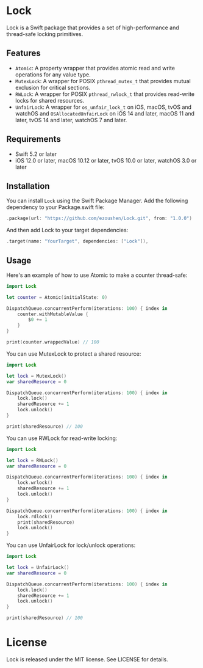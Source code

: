# Lock
Lock is a Swift package that provides a set of high-performance and thread-safe locking primitives.

## Features

- `Atomic`: A property wrapper that provides atomic read and write operations for any value type.
- `MutexLock`: A wrapper for POSIX `pthread_mutex_t` that provides mutual exclusion for critical sections.
- `RWLock`: A wrapper for POSIX `pthread_rwlock_t` that provides read-write locks for shared resources.
- `UnfairLock`: A wrapper for `os_unfair_lock_t` on iOS, macOS, tvOS and watchOS and `OSAllocatedUnfairLock` on iOS 14 and later, macOS 11 and later, tvOS 14 and later, watchOS 7 and later.

## Requirements
- Swift 5.2 or later
- iOS 12.0 or later, macOS 10.12 or later, tvOS 10.0 or later, watchOS 3.0 or later

## Installation

You can install `Lock` using the Swift Package Manager. Add the following dependency to your Package.swift file:

``` swift
.package(url: "https://github.com/ezoushen/Lock.git", from: "1.0.0")
```

And then add Lock to your target dependencies:

``` swift
.target(name: "YourTarget", dependencies: ["Lock"]),
```

## Usage

Here's an example of how to use Atomic to make a counter thread-safe:

``` swift
import Lock

let counter = Atomic(initialState: 0)

DispatchQueue.concurrentPerform(iterations: 100) { index in
    counter.withMutableValue { 
        $0 += 1
    }
}

print(counter.wrappedValue) // 100
```
You can use MutexLock to protect a shared resource:

``` swift
import Lock

let lock = MutexLock()
var sharedResource = 0

DispatchQueue.concurrentPerform(iterations: 100) { index in
    lock.lock()
    sharedResource += 1
    lock.unlock()
}

print(sharedResource) // 100
```
You can use RWLock for read-write locking:
``` swift
import Lock

let lock = RWLock()
var sharedResource = 0

DispatchQueue.concurrentPerform(iterations: 100) { index in
    lock.wrlock()
    sharedResource += 1
    lock.unlock()
}

DispatchQueue.concurrentPerform(iterations: 100) { index in
    lock.rdlock()
    print(sharedResource)
    lock.unlock()
}
```

You can use UnfairLock for lock/unlock operations:

``` swift
import Lock

let lock = UnfairLock()
var sharedResource = 0

DispatchQueue.concurrentPerform(iterations: 100) { index in
    lock.lock()
    sharedResource += 1
    lock.unlock()
}

print(sharedResource) // 100
```

# License

Lock is released under the MIT license. See LICENSE for details.
